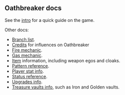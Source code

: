 ## Oathbreaker docs

See the [intro](intro.md) for a quick guide on the game.

Other docs:

- [Branch list](branches.md).
- [Credits](credits.md) for influences on Oathbreaker
- [Fire mechanic](fire.md).
- [Gas mechanic](gas.md).
- [Item](items.md) information, including weapon egos and cloaks.
- [Pattern reference](patterns.md).
- [Player stat info](stats.md).
- [Status reference](statuses.md).
- [Upgrades info](upgrades.md).
- [Treasure vaults info](vaults.md), such as Iron and Golden vaults.
